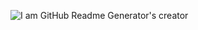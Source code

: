 ![I am GitHub Readme Generator's creator](https://arturssmirnovs.github.io/github-profile-readme-generator/images/banner.png)
